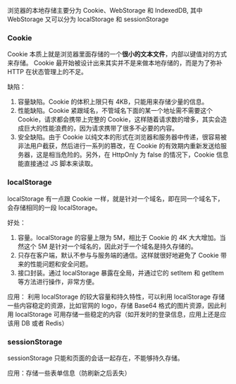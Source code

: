 <!-- 本地存储.md -->

浏览器的本地存储主要分为 Cookie、WebStorage 和 IndexedDB, 其中 WebStorage 又可以分为 localStorage 和 sessionStorage

### Cookie

Cookie 本质上就是浏览器里面存储的一个**很小的文本文件**，内部以键值对的方式来存储。
Cookie 最开始被设计出来其实并不是来做本地存储的，而是为了弥补 HTTP 在状态管理上的不足。

缺陷：

1. 容量缺陷。Cookie 的体积上限只有 4KB，只能用来存储少量的信息。
2. 性能缺陷。Cookie 紧跟域名，不管域名下面的某一个地址需不需要这个 Cookie，请求都会携带上完整的 Cookie，这样随着请求数的增多，其实会造成巨大的性能浪费的，因为请求携带了很多不必要的内容。
3. 安全缺陷。由于 Cookie 以纯文本的形式在浏览器和服务器中传递，很容易被非法用户截获，然后进行一系列的篡改，在 Cookie 的有效期内重新发送给服务器，这是相当危险的。另外，在 HttpOnly 为 false 的情况下，Cookie 信息能直接通过 JS 脚本来读取。

### localStorage

localStorage 有一点跟 Cookie 一样，就是针对一个域名，即在同一个域名下，会存储相同的一段 localStorage。

好处：

1. 容量。localStorage 的容量上限为 5M，相比于 Cookie 的 4K 大大增加。当然这个 5M 是针对一个域名的，因此对于一个域名是持久存储的。
2. 只存在客户端，默认不参与与服务端的通信。这样就很好地避免了 Cookie 带来的性能问题和安全问题。
3. 接口封装。通过 localStorage 暴露在全局，并通过它的 setItem 和 getItem 等方法进行操作，非常方便。

应用：
利用 localStorage 的较大容量和持久特性，可以利用 localStorage 存储一些内容稳定的资源，比如官网的 logo，存储 Base64 格式的图片资源，因此利用 localStorage 可用存储一些稳定的内容（如开发时的登录信息，应用上还是应该用 DB 或者 Redis）

### sessionStorage

sessionStorage 只能和页面的会话一起存在，不能够持久存储。

应用：存储一些表单信息（防刷新之后丢失）
